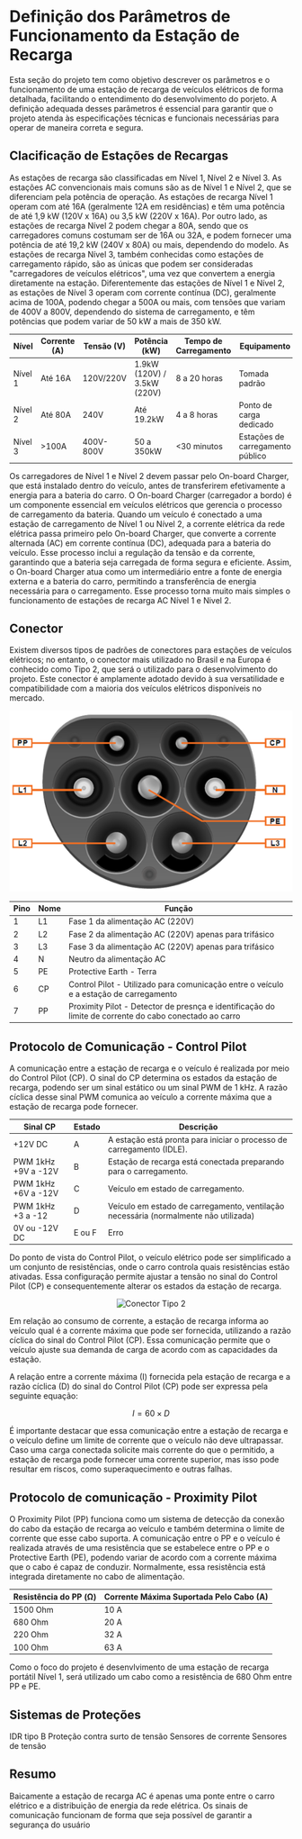 # Definição dos Parâmetros de Funcionamento da Estação de Recarga
Esta seção do projeto tem como objetivo descrever os parâmetros e o funcionamento de uma estação de recarga de veículos elétricos de forma detalhada, facilitando o entendimento do desenvolvimento do porjeto. A definição adequada desses parâmetros é essencial para garantir que o projeto atenda às especificações técnicas e funcionais necessárias para operar de maneira correta e segura.

## Clacificação de Estações de Recargas
As estações de recarga são classificadas em Nível 1, Nível 2 e Nível 3. As estações AC convencionais mais comuns são as de Nível 1 e Nível 2, que se diferenciam pela potência de operação. As estações de recarga Nível 1 operam com até 16A (geralmente 12A em residências) e têm uma potência de até 1,9 kW (120V x 16A) ou 3,5 kW (220V x 16A). Por outro lado, as estações de recarga Nível 2 podem chegar a 80A, sendo que os carregadores comuns costumam ser de 16A ou 32A, e podem fornecer uma potência de até 19,2 kW (240V x 80A) ou mais, dependendo do modelo. As estações de recarga Nível 3, também conhecidas como estações de carregamento rápido, são as únicas que podem ser consideradas "carregadores de veículos elétricos", uma vez que convertem a energia diretamente na estação. Diferentemente das estações de Nível 1 e Nível 2, as estações de Nível 3 operam com corrente contínua (DC), geralmente acima de 100A, podendo chegar a 500A ou mais, com tensões que variam de 400V a 800V, dependendo do sistema de carregamento, e têm potências que podem variar de 50 kW a mais de 350 kW. 

| Nível      | Corrente (A) | Tensão (V) | Potência (kW) | Tempo de Carregamento | Equipamento                         |
|------------|---------------|------------|----------------|-----------------------|-------------------------------------|
| Nível 1    | Até 16A      | 120V/220V  | 1.9kW (120V) / 3.5kW (220V) | 8 a 20 horas         | Tomada padrão                       |
| Nível 2    | Até 80A      | 240V       | Até 19.2kW    | 4 a 8 horas           | Ponto de carga dedicado             |
| Nível 3    | >100A        | 400V-800V  | 50 a 350kW    | <30 minutos           | Estações de carregamento público    |

Os carregadores de Nível 1 e Nível 2 devem passar pelo On-board Charger, que está instalado dentro do veículo, antes de transferirem efetivamente a energia para a bateria do carro. O On-board Charger (carregador a bordo) é um componente essencial em veículos elétricos que gerencia o processo de carregamento da bateria. Quando um veículo é conectado a uma estação de carregamento de Nível 1 ou Nível 2, a corrente elétrica da rede elétrica passa primeiro pelo On-board Charger, que converte a corrente alternada (AC) em corrente contínua (DC), adequada para a bateria do veículo. Esse processo inclui a regulação da tensão e da corrente, garantindo que a bateria seja carregada de forma segura e eficiente. Assim, o On-board Charger atua como um intermediário entre a fonte de energia externa e a bateria do carro, permitindo a transferência de energia necessária para o carregamento. Esse processo torna muito mais simples o funcionamento de estações de recarga AC Nível 1 e Nivel 2.

## Conector
Existem diversos tipos de padrões de conectores para estações de veículos elétricos; no entanto, o conector mais utilizado no Brasil e na Europa é conhecido como Tipo 2, que será o utilizado para o desenvolvimento do projeto. Este conector é amplamente adotado devido à sua versatilidade e compatibilidade com a maioria dos veículos elétricos disponíveis no mercado.

<p align="center">
    <img src="Imagens/Conector%20tipo%202.png" alt="Conector Tipo 2">
</p>

| Pino | Nome             | Função                                                   |
|------|------------------|----------------------------------------------------------|
| 1    | L1   | Fase 1 da alimentação AC (220V)                          |
| 2    | L2   | Fase 2 da alimentação AC (220V) apenas para trifásico    |
| 3    | L3   | Fase 3 da alimentação AC (220V) apenas para trifásico    |
| 4    | N    | Neutro da alimentação AC                                 |
| 5    | PE   | Protective Earth - Terra                                 |
| 6    | CP   | Control Pilot - Utilizado para comunicação entre o veículo e a estação de carregamento |
| 7    | PP   | Proximity Pilot - Detector de presnça e identificação do limite de corrente do cabo conectado ao carro         |


## Protocolo de Comunicação - Control Pilot
A comunicação entre a estação de recarga e o veículo é realizada por meio do Control Pilot (CP). O sinal do CP determina os estados da estação de recarga, podendo ser um sinal estático ou um sinal PWM de 1 kHz. A razão cíclica desse sinal PWM comunica ao veículo a corrente máxima que a estação de recarga pode fornecer.

| Sinal  CP          | Estado | Descrição                                                                                  |
|---------------------|--------|--------------------------------------------------------------------------------------------|
| +12V DC             | A       | A estação está pronta para iniciar o processo de carregamento (IDLE).   |
| PWM 1kHz +9V a -12V | B       | Estação de recarga está conectada preparando para o carregamento.       |
| PWM 1kHz +6V a -12V | C       | Veículo em estado de carregamento.                                      |
| PWM 1kHz +3 a -12   | D       | Veículo em estado de carregamento, ventilação necessária (normalmente não utilizada) |
| 0V ou -12V DC       | E ou F  | Erro                                                                    |

Do ponto de vista do Control Pilot, o veículo elétrico pode ser simplificado a um conjunto de resistências, onde o carro controla quais resistências estão ativadas. Essa configuração permite ajustar a tensão no sinal do Control Pilot (CP) e consequentemente alterar os estados da estação de recarga.


<p align="center">
    <img src="Imagens/EVSE%20esquemático.png" alt="Conector Tipo 2">
</p>

Em relação ao consumo de corrente, a estação de recarga informa ao veículo qual é a corrente máxima que pode ser fornecida, utilizando a razão cíclica do sinal do Control Pilot (CP). Essa comunicação permite que o veículo ajuste sua demanda de carga de acordo com as capacidades da estação.

A relação entre a corrente máxima (I) fornecida pela estação de recarga e a razão cíclica (D) do sinal do Control Pilot (CP) pode ser expressa pela seguinte equação:

$$
I = 60 \times D
$$

É importante destacar que essa comunicação entre a estação de recarga e o veículo define um limite de corrente que o veículo não deve ultrapassar. Caso uma carga conectada solicite mais corrente do que o permitido, a estação de recarga pode fornecer uma corrente superior, mas isso pode resultar em riscos, como superaquecimento e outras falhas.

## Protocolo de comunicação - Proximity Pilot
O Proximity Pilot (PP) funciona como um sistema de detecção da conexão do cabo da estação de recarga ao veículo e também determina o limite de corrente que esse cabo suporta. A comunicação entre o PP e o veículo é realizada através de uma resistência que se estabelece entre o PP e o Protective Earth (PE), podendo variar de acordo com a corrente máxima que o cabo é capaz de conduzir. Normalmente, essa resistência está integrada diretamente no cabo de alimentação.

| Resistência do PP (Ω) | Corrente Máxima Suportada Pelo Cabo (A) |
|-----------------------|---------------------|
| 1500 Ohm              |   10 A     |
| 680 Ohm               |   20 A     |
| 220 Ohm               |   32 A     |
| 100 Ohm               |   63 A     |

Como o foco do projeto é desenvlvimento de uma estação de recarga portátil Nível 1, será utilizado um cabo como a resistência de 680 Ohm entre PP e PE.

## Sistemas de Proteções
IDR tipo B
Proteção contra surto de tensão
Sensores de corrente
Sensores de tensão

## Resumo
Baicamente a estação de recarga AC é apenas uma ponte entre o carro elétrico e a distribuição de energia da rede elétrica. Os sinais de comunicação funcionam de forma que seja possível de garantir a segurança do usuário



